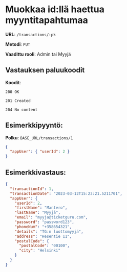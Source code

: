 # Muokkaa id:llä haettua myyntitapahtumaa

**URL**: `/transactions/:pk`

**Metodi**: `PUT`

**Vaadittu rooli**: Admin tai Myyjä

## Vastauksen paluukoodit

**Koodit**:

`200 OK`

`201 Created`

`204 No content`

## Esimerkkipyyntö:

**Polku**: `BASE_URL/transactions/1`

```json
{
  "appUser": { "userId": 2 }
}
```

## Esimerkkivastaus:

```json
{
  "transactionId": 1,
  "transactionDate": "2023-03-12T15:23:21.5211701",
  "appUser": {
    "userId": 2,
    "firstName": "Mantero",
    "lastName": "Myyjä",
    "email": "myyja@ticketguru.com",
    "password": "password123",
    "phoneNum": "+358654321",
    "details": "TG:n luottomyyjä",
    "address": "Hesentie 11",
    "postalCode": {
      "postalCode": "00100",
      "city": "Helsinki"
    }
  }
}
```
